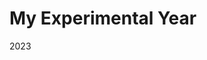 <!DOCTYPE html>
<html>
<head>
<title>Camille's Life Exploration</title>
</head>
<body>

<h1>My Experimental Year</h1>
<p>2023</p>

</body>
</html>
